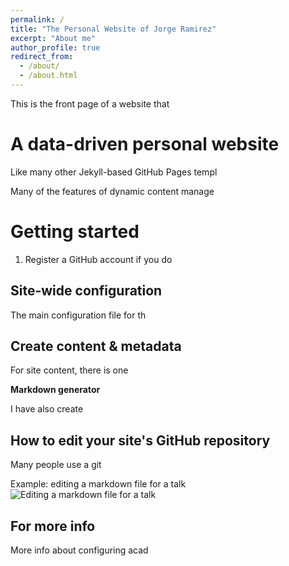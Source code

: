 ```yaml
---
permalink: /
title: "The Personal Website of Jorge Ramirez"
excerpt: "About me"
author_profile: true
redirect_from: 
  - /about/
  - /about.html
---
```


This is the front page of a website that

A data-driven personal website
======
Like many other Jekyll-based GitHub Pages templ

Many of the features of dynamic content manage


Getting started
======
1. Register a GitHub account if you do


Site-wide configuration
------
The main configuration file for th


Create content & metadata
------
For site content, there is one 


**Markdown generator**

I have also create


How to edit your site's GitHub repository
------
Many people use a git 

Example: editing a markdown file for a talk
![Editing a markdown file for a talk](/images/editing-talk.png)

For more info
------
More info about configuring acad